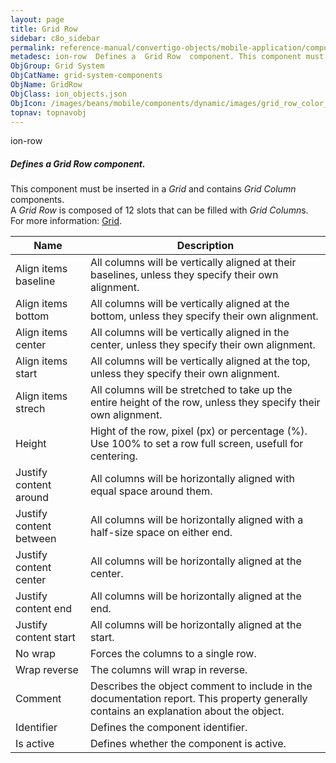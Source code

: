 ```yaml
---
layout: page
title: Grid Row
sidebar: c8o_sidebar
permalink: reference-manual/convertigo-objects/mobile-application/components/grid-system-components/grid-row/
metadesc: ion-row  Defines a  Grid Row  component. This component must be inserted in a  Grid  and contains  Grid Column  components. A  Grid Row  is composed o
ObjGroup: Grid System
ObjCatName: grid-system-components
ObjName: GridRow
ObjClass: ion_objects.json
ObjIcon: /images/beans/mobile/components/dynamic/images/grid_row_color_32x32.png
topnav: topnavobj
---
```

ion-row<br/>

##### Defines a <i>Grid Row</i> component.<br/>
This component must be inserted in a <i>Grid</i> and contains <i>Grid Column</i> components.<br/>
A <i>Grid Row</i> is composed of 12 slots that can be filled with <i>Grid Column</i>s.<br/>
 For more information: <a href='https://ionicframework.com/docs/v3/components/#grid' target='_blank'>Grid</a>.

Name | Description 
--- | ---
Align items baseline | All columns will be vertically aligned at their baselines, unless they specify their own alignment.
Align items bottom | All columns will be vertically aligned at the bottom, unless they specify their own alignment.
Align items center | All columns will be vertically aligned in the center, unless they specify their own alignment.
Align items start | All columns will be vertically aligned at the top, unless they specify their own alignment.
Align items strech | All columns will be stretched to take up the entire height of the row, unless they specify their own alignment.
Height | Hight of the row, pixel (px) or percentage (%). Use 100% to set a row full screen, usefull for centering.
Justify content around | All columns will be horizontally aligned with equal space around them.
Justify content between | All columns will be horizontally aligned with a half-size space on either end.
Justify content center | All columns will be horizontally aligned at the center.
Justify content end | All columns will be horizontally aligned at the end.
Justify content start | All columns will be horizontally aligned at the start.
No wrap | Forces the columns to a single row.
Wrap reverse | The columns will wrap in reverse.
Comment | Describes the object comment to include in the documentation report.  This property generally contains an explanation about the object. 
Identifier | Defines the component identifier.  
Is active | Defines whether the component is active. 

